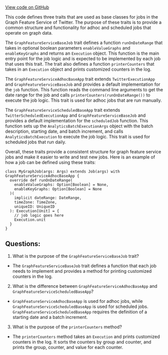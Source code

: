 [View code on GitHub](https://github.com/misbahsy/the-algorithm/graph-feature-service/src/main/scalding/com/twitter/graph_feature_service/scalding/GraphFeatureServiceAppBase.scala)

This code defines three traits that are used as base classes for jobs in the Graph Feature Service of Twitter. The purpose of these traits is to provide a common structure and functionality for adhoc and scheduled jobs that operate on graph data. 

The `GraphFeatureServiceBaseJob` trait defines a function `runOnDateRange` that takes in optional boolean parameters `enableValueGraphs` and `enableKeyGraphs` and returns an `Execution` object. This function is the main entry point for the job logic and is expected to be implemented by each job that uses this trait. The trait also defines a function `printerCounters` that takes in an `Execution` object and prints customized counters in the log. 

The `GraphFeatureServiceAdhocBaseApp` trait extends `TwitterExecutionApp` and `GraphFeatureServiceBaseJob` and provides a default implementation for the `job` function. This function reads the command line arguments to get the date range for the job and calls `printerCounters(runOnDateRange())` to execute the job logic. This trait is used for adhoc jobs that are run manually.

The `GraphFeatureServiceScheduledBaseApp` trait extends `TwitterScheduledExecutionApp` and `GraphFeatureServiceBaseJob` and provides a default implementation for the `scheduledJob` function. This function sets up the `AnalyticsBatchExecutionArgs` object with the batch description, starting date, and batch increment, and calls `AnalyticsBatchExecution` to execute the job logic. This trait is used for scheduled jobs that run daily.

Overall, these traits provide a consistent structure for graph feature service jobs and make it easier to write and test new jobs. Here is an example of how a job can be defined using these traits:

```
class MyGraphJob(args: Args) extends Job(args) with GraphFeatureServiceAdhocBaseApp {
  override def runOnDateRange(
    enableValueGraphs: Option[Boolean] = None,
    enableKeyGraphs: Option[Boolean] = None
  )(
    implicit dateRange: DateRange,
    timeZone: TimeZone,
    uniqueID: UniqueID
  ): Execution[Unit] = {
    // job logic goes here
    Execution.unit
  }
}
```
## Questions: 
 1. What is the purpose of the `GraphFeatureServiceBaseJob` trait?
- The `GraphFeatureServiceBaseJob` trait defines a function that each job needs to implement and provides a method for printing customized counters in the log.

2. What is the difference between `GraphFeatureServiceAdhocBaseApp` and `GraphFeatureServiceScheduledBaseApp`?
- `GraphFeatureServiceAdhocBaseApp` is used for adhoc jobs, while `GraphFeatureServiceScheduledBaseApp` is used for scheduled jobs. `GraphFeatureServiceScheduledBaseApp` requires the definition of a starting date and a batch increment.

3. What is the purpose of the `printerCounters` method?
- The `printerCounters` method takes an `Execution` and prints customized counters in the log. It sorts the counters by group and counter, and prints the group, counter, and value for each counter.